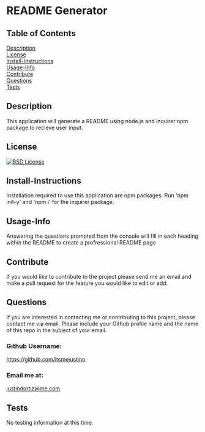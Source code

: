 
# README Generator<br>
## Table of Contents <br>
[Description](#description)<br>
[License](#license)<br>
[Install-Instructions](#install-Instructions)<br>
[Usage-Info](#usage-Info)<br>
[Contribute](#contribute)<br>
[Questions](#questions)<br>
[Tests](#tests)<br>

## Description 
  This application will generate a README using node.js and inquirer npm package to recieve user input.
## License
  [![BSD License](https://img.shields.io/badge/License-BSD_3--Clause-blue.svg)](https://opensource.org/licenses/BSD-3-Clause)
## Install-Instructions 
  Installation required to use this application are npm packages. Run 'npm init-y' and 'npm i' for the inquirer package. 
## Usage-Info
  Answering the questions prompted from the console will fill in each heading within the README to create a profressional README page
## Contribute
  If you would like to contribute to the project please send me an email and make a pull request for the feature you would like to edit or add.

## Questions 
If you are interested in contacting me or contributing to this project, please contact me via email. Please include your Github profile name and the name of this repo in the subject of your email.
### Github Username: 
https://github.com/itsmejustino
### Email me at: 
  justindortiz@me.com 
## Tests 
  No testing information at this time.
